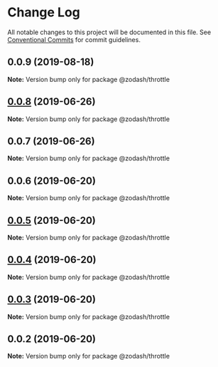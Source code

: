 # Change Log

All notable changes to this project will be documented in this file.
See [Conventional Commits](https://conventionalcommits.org) for commit guidelines.

## 0.0.9 (2019-08-18)

**Note:** Version bump only for package @zodash/throttle





## [0.0.8](https://github.com/zcorky/zodash/compare/@zodash/throttle@0.0.7...@zodash/throttle@0.0.8) (2019-06-26)

**Note:** Version bump only for package @zodash/throttle





## 0.0.7 (2019-06-26)

**Note:** Version bump only for package @zodash/throttle





## 0.0.6 (2019-06-20)

**Note:** Version bump only for package @zodash/throttle





## [0.0.5](https://github.com/zcorky/zodash/compare/@zodash/throttle@0.0.4...@zodash/throttle@0.0.5) (2019-06-20)

**Note:** Version bump only for package @zodash/throttle





## [0.0.4](https://github.com/zcorky/zodash/compare/@zodash/throttle@0.0.3...@zodash/throttle@0.0.4) (2019-06-20)

**Note:** Version bump only for package @zodash/throttle





## [0.0.3](https://github.com/zcorky/zodash/compare/@zodash/throttle@0.0.2...@zodash/throttle@0.0.3) (2019-06-20)

**Note:** Version bump only for package @zodash/throttle





## 0.0.2 (2019-06-20)

**Note:** Version bump only for package @zodash/throttle
